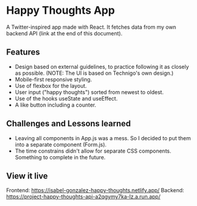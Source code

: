 # Happy Thoughts App

A Twitter-inspired app made with React. It fetches data from my own backend API (link at the end of this document).

## Features

- Design based on external guidelines, to practice following it as closely as possible. (NOTE: The UI is based on Technigo's own design.)
- Mobile-first responsive styling.
- Use of flexbox for the layout.
- User input ("happy thoughts") sorted from newest to oldest.
- Use of the hooks useState and useEffect.
- A like button including a counter.

## Challenges and Lessons learned

- Leaving all components in App.js was a mess. So I decided to put them into a separate component (Form.js).
- The time constrains didn't allow for separate CSS components. Something to complete in the future.

## View it live

Frontend: https://isabel-gonzalez-happy-thoughts.netlify.app/
Backend: https://project-happy-thoughts-api-a2qgymy7ka-lz.a.run.app/
